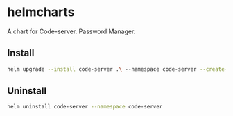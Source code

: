 # helmcharts

A chart for Code-server. Password Manager.

## Install

```bash
helm upgrade --install code-server .\ --namespace code-server --create-namespace
```

## Uninstall

```bash
helm uninstall code-server --namespace code-server
```
